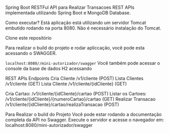 Spring Boot RESTFul API para Realizar Transacoes
REST APIs implementada utilizando Spring Boot e MongoDB Database.

Como executar?
Está aplicação está utilizando um servidor Tomcat embutido rodando na porta 8080. Não é necessário instalação do Tomcat.

Clone este repositório

Para realizar o build do projeto e rodar apliccação, você pode esta acessando o SWAGGER.

`localhost:8080//mini-autorizador/swagger`
Você também pode acessar o console da base de dados H2 acessando 

REST APIs Endpoints
Cria Cliente /v1/cliente (POST)
Lista Clientes /v1/cliente (GET)
Lista Cliente /v1/cliente/{idCliente} (GET)

Cria Cartao: /v1/cliente/{idCliente}/cartao (POST)
Listar os Cartoes: /v1/cliente/{idCliente}/{numeroCartao}/cartao (GET)
Realizar Transacao /v1/cliente/{idCliente}/cartao/realizaTransacao (POST)


Para Realizar o build do Projeto Você pode estar rodando a documentação completa da API no Swagger.
Execute o servidor e acesse o navegador em: localhost:8080/mini-autorizador/swagger
